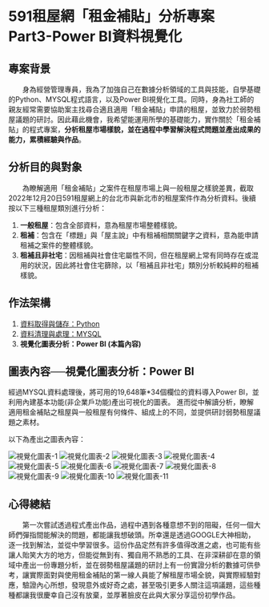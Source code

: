 # 591租屋網「租金補貼」分析專案 Part3-Power BI資料視覺化　　
  
## 專案背景
　　身為經營管理專員，我為了加強自己在數據分析領域的工具與技能，自學基礎的Python、MYSQL程式語言，以及Power BI視覺化工具。同時，身為社工師的親友經常需要協助案主找尋合適且適用「租金補貼」申請的租屋，並致力於弱勢租屋議題的研討。因此藉此機會，我希望能運用所學的基礎能力，實作關於「租金補貼」的程式專案，**分析租屋市場樣貌，並在過程中學習解決程式問題並產出成果的能力，累積經驗與作品**。  
    
## 分析目的與對象
　　為瞭解適用「租金補貼」之案件在租屋市場上與一般租屋之樣貌差異，截取2022年12月20日591租屋網上的台北市與新北市的租屋案件作為分析資料。後續按以下三種租屋類別進行分析：　　
1. **一般租屋**：包含全部資料，意為租屋市場整體樣貌。
2. **租補**：包含在「標題」與「屋主說」中有租補相關關鍵字之資料，意為能申請租補之案件的整體樣貌。
3. **租補且非社宅**：因租補與社會住宅屬性不同，但在租屋網上常有同時存在或混用的狀況，因此將社會住宅篩除，以「租補且非社宅」類別分析較純粹的租補樣貌。  
    
## 作法架構  
1. [資料取得與儲存：Python](https://github.com/dujun101620/591RENT-PART1-Web_Crawler)
2. [資料清理與處理：MYSQL](https://github.com/dujun101620/591RENT-PART2-Data_Processing)
3. **視覺化圖表分析：Power BI (本篇內容)**

## 圖表內容──視覺化圖表分析：Power BI
經過MYSQL資料處理後，將可用的19,648筆*34個欄位的資料導入Power BI，並利用內建基本功能(非企業戶功能)產出可視化的圖表。
進而從中解讀分析，瞭解適用租金補貼之租屋與一般租屋有何條件、組成上的不同，並提供研討弱勢租屋議題之素材。

以下為產出之圖表內容：

![視覺化圖表-1](https://github.com/dujun101620/591RENT-PART3-Data_Visualization/blob/main/591%E9%9B%99%E5%8C%97%E7%A7%9F%E9%87%91%E8%A3%9C%E8%B2%BC%E5%B0%88%E6%A1%88_page-0001.jpg?raw=true)
![視覺化圖表-2](https://github.com/dujun101620/591RENT-PART3-Data_Visualization/blob/main/591%E9%9B%99%E5%8C%97%E7%A7%9F%E9%87%91%E8%A3%9C%E8%B2%BC%E5%B0%88%E6%A1%88_page-0002.jpg?raw=true)
![視覺化圖表-3](https://github.com/dujun101620/591RENT-PART3-Data_Visualization/blob/main/591%E9%9B%99%E5%8C%97%E7%A7%9F%E9%87%91%E8%A3%9C%E8%B2%BC%E5%B0%88%E6%A1%88_page-0003.jpg?raw=true)
![視覺化圖表-4](https://github.com/dujun101620/591RENT-PART3-Data_Visualization/blob/main/591%E9%9B%99%E5%8C%97%E7%A7%9F%E9%87%91%E8%A3%9C%E8%B2%BC%E5%B0%88%E6%A1%88_page-0004.jpg?raw=true)
![視覺化圖表-5](https://github.com/dujun101620/591RENT-PART3-Data_Visualization/blob/main/591%E9%9B%99%E5%8C%97%E7%A7%9F%E9%87%91%E8%A3%9C%E8%B2%BC%E5%B0%88%E6%A1%88_page-0005.jpg?raw=true)
![視覺化圖表-6](https://github.com/dujun101620/591RENT-PART3-Data_Visualization/blob/main/591%E9%9B%99%E5%8C%97%E7%A7%9F%E9%87%91%E8%A3%9C%E8%B2%BC%E5%B0%88%E6%A1%88_page-0006.jpg?raw=true)
![視覺化圖表-7](https://github.com/dujun101620/591RENT-PART3-Data_Visualization/blob/main/591%E9%9B%99%E5%8C%97%E7%A7%9F%E9%87%91%E8%A3%9C%E8%B2%BC%E5%B0%88%E6%A1%88_page-0007.jpg?raw=true)
![視覺化圖表-8](https://github.com/dujun101620/591RENT-PART3-Data_Visualization/blob/main/591%E9%9B%99%E5%8C%97%E7%A7%9F%E9%87%91%E8%A3%9C%E8%B2%BC%E5%B0%88%E6%A1%88_page-0008.jpg?raw=true)
![視覺化圖表-9](https://github.com/dujun101620/591RENT-PART3-Data_Visualization/blob/main/591%E9%9B%99%E5%8C%97%E7%A7%9F%E9%87%91%E8%A3%9C%E8%B2%BC%E5%B0%88%E6%A1%88_page-0009.jpg?raw=true)
![視覺化圖表-10](https://github.com/dujun101620/591RENT-PART3-Data_Visualization/blob/main/591%E9%9B%99%E5%8C%97%E7%A7%9F%E9%87%91%E8%A3%9C%E8%B2%BC%E5%B0%88%E6%A1%88_page-0010.jpg?raw=true)
![視覺化圖表-11](https://github.com/dujun101620/591RENT-PART3-Data_Visualization/blob/main/591%E9%9B%99%E5%8C%97%E7%A7%9F%E9%87%91%E8%A3%9C%E8%B2%BC%E5%B0%88%E6%A1%88_page-0011.jpg?raw=true)
  
## 心得總結
　　第一次嘗試透過程式產出作品，過程中遇到各種意想不到的阻礙，任何一個大師們彈指間能解決的問題，都能讓我想破頭。所幸還是透過GOOGLE大神相助，逐一找到解法，並從中學習很多。這份作品定然有許多值得改進之處，也可能有些讓人貽笑大方的地方，但能從無到有、獨自用不熟悉的工具、在非深耕卻在意的領域中產出一份專題分析，並在弱勢租屋議題的研討上有一份實證分析的數據可供參考，讓實際面對與使用租金補貼的第一線人員能了解租屋市場全貌，與實際經驗對應，驗證內心所想，發現意外或好奇之處，甚至吸引更多人關注這項議題，這些種種都讓我很慶幸自己沒有放棄，並厚著臉皮在此與大家分享這份初學作品。
  
